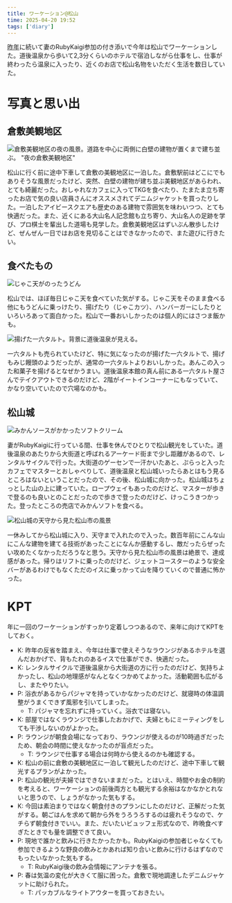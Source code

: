 ```yaml
---
title: ワーケーション@松山
time: 2025-04-20 19:52
tags: ['diary']
---
```


[昨年](/posts/540)に続いて妻のRubyKaigi参加の付き添いで今年は松山でワーケーションした。道後温泉から歩いて2,3分くらいのホテルで宿泊しながら仕事をし、仕事が終わったら温泉に入ったり、近くのお店で松山名物をいただく生活を数日していた。

# 写真と思い出

## 倉敷美観地区

![倉敷美観地区の夜の風景。道路を中心に両側に白壁の建物が置くまで建ち並ぶ。 "夜の倉敷美観地区"](/posts/562/kurashiki.jpg)

松山に行く前に途中下車して倉敷の美観地区に一泊した。倉敷駅前はどこにでもありそうな風景だったけど、突然、白壁の建物が建ち並ぶ美観地区があらわれ、とても綺麗だった。おしゃれなカフェに入ってTKGを食べたり、たまたま立ち寄ったお店で気の良い店員さんにオススメされてデニムジャケットを買ったりした。一泊したアイビースクエアも歴史のある建物で雰囲気を味わいつつ、とても快適だった。また、近くにある大山名人記念館も立ち寄り、大山名人の足跡を学び、プロ棋士を輩出した道場も見学した。倉敷美観地区はずいぶん散歩したけど、ぜんぜん一日ではお店を見切ることはできなかったので、また遊びに行きたい。

## 食べたもの

![じゃこ天がのったうどん](/posts/562/udon.JPG)

松山では、ほぼ毎日じゃこ天を食べていた気がする。じゃこ天をそのまま食べる他にもうどんに乗っけたり、揚げたり（じゃこカツ）、ハンバーガーにしたりといろいろあって面白かった。松山で一番おいしかったのは個人的にはさつま飯かも。

![揚げた一六タルト。背景に道後温泉が見える。](/posts/562/age-ichiroku.jpg)

一六タルトも売られていたけど、特に気になったのが揚げた一六タルトで、揚げもみじ饅頭のようだったが、通常の一六タルトよりおいしかった。あんこの入った和菓子を揚げるとなぜかうまい。道後温泉本館の真ん前にある一六タルト屋さんでテイクアウトできるのだけど、2階がイートインコーナーにもなっていて、かなり空いていたので穴場なのかも。

## 松山城

![みかんソースがかかったソフトクリーム](/posts/562/mikan-soft.jpg)

妻がRubyKaigiに行っている間、仕事を休んでひとりで松山観光をしていた。道後温泉のあたりから大街道と呼ばれるアーケード街まで少し距離があるので、レンタルサイクルで行った。大街道のゲーセンで一汗かいたあと、ぷらっと入ったカフェでマスターとおしゃべりして、道後温泉と松山城いったらあとはもう見るところはないということだったので、その後、松山城に向かった。松山城はちょっとした山の上に建っていた。ロープウェイもあったのだけど、マスターが歩きで登るのも良いとのことだったので歩きで登ったのだけど、けっこうきつかった。登ったところの売店でみかんソフトを食べる。

![松山城の天守から見た松山市の風景](/posts/562/view-from-tenshu.jpg)

一休みしてから松山城に入り、天守まで入れたので入った。数百年前にこんな山にこんな建物を建てる技術があったことになんか感動するし、敵だったらぜったい攻めたくなかっただろうなと思う。天守から見た松山市の風景は絶景で、達成感があった。帰りはリフトに乗ったのだけど、ジェットコースターのような安全バーがあるわけでもなくただのイスに乗っかって山を降りていくので普通に怖かった。

# KPT
年に一回のワーケーションがすっかり定着しつつあるので、来年に向けてKPTをしておく。

- K: 昨年の反省を踏まえ、今年は仕事で使えそうなラウンジがあるホテルを選んだおかげで、背もたれのあるイスで仕事ができ、快適だった。
- K: レンタルサイクルで道後温泉から大街道の方に行ったのだけど、気持ちよかったし、松山の地理感がなんとなくつかめてよかった。活動範囲も広がるし、またやりたい。
- P: 浴衣があるからパジャマを持っていかなかったのだけど、就寝時の体温調整がうまくできず風邪を引いてしまった。
  - T: パジャマを忘れずに持っていく。浴衣では寝ない。
- K: 部屋ではなくラウンジで仕事したおかげで、夫婦ともにミーティングをしても干渉しないのがよかった。
- P: ラウンジが朝食会場になっており、ラウンジが使えるのが10時過ぎだったため、朝会の時間に使えなかったのが盲点だった。
  - T: ラウンジで仕事する場合は何時から使えるのかも確認する。
- K: 松山の前に倉敷の美観地区に一泊して観光したのだけど、途中下車して観光するプランがよかった。
- P: 松山の観光が夫婦ではできないままだった。とはいえ、時間やお金の制約を考えると、ワーケーションの前後両方とも観光する余裕はなかなかとれないと思うので、しょうがなかった気もする。
- K: 今回は素泊まりではなく朝食付きのプランにしたのだけど、正解だった気がする。朝ごはんを求めて朝から外をうろうろするのは疲れそうなので、ケチらず朝食付きでいい。また、だいたいビュッフェ形式なので、昨晩食べすぎたときでも量を調整できて良い。
- P: 現地で誰かと飲みに行きたかったかも。RubyKaigiの参加者じゃなくても参加できるような野良の飲みとかあれば知り合いと飲みに行けるはずなのでもったいなかった気もする。
  - T: RubyKaigi後の飲み会情報にアンテナを張る。
- P: 春は気温の変化が大きくて服に困った。倉敷で現地調達したデニムジャケットに助けられた。
  - T: パッカブルなライトアウターを買っておきたい。
